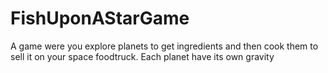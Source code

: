 # FishUponAStarGame
 A game were you explore planets to get ingredients and then cook them to sell it on your space foodtruck. Each planet have its own gravity
